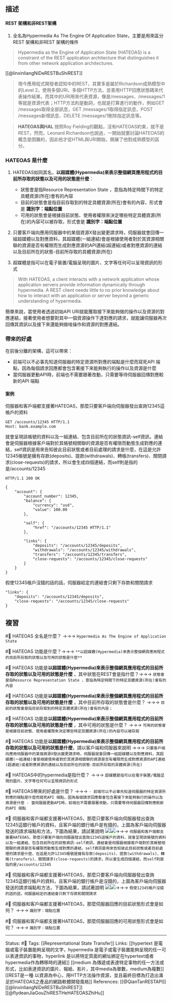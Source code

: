 
## 描述


#### REST 架構和非REST架構

1. 全名為Hypermedia As The Engine Of Application State，主要是用來區分REST 架構和非REST 架構的條件

> Hypermedia as the Engine of Application State (HATEOAS) is a constraint of the REST application architecture that distinguishes it from other network application architectures.


[[@linxinliangNiDeRESTBuShiREST]]
>  現今應用程式開發者認知中的REST，其實多是屬於Richardson成熟模型中的Level 2，使用多個URI、多個HTTP方法，並善用HTTP回應狀態碼來代表操作結果。而其中的URI用來代表資源，像是/messages、/messages/1等就是資源代表；HTTP方法則是動詞，也就是打算進行的動作，例如GET /messages取得全部訊息，GET /messages/1取得指定訊息，POST /messages新增訊息、DELETE /messages/1刪除指定訊息等。


> **HATEOAS與HAL**
> 按照Roy Fielding的觀點，沒有HATEOAS約束，就不是REST，然而，Leonard Richardson也說過，一開始就要討論HATEOAS的概念是困難的，因此他才從HTML與URI開始，開展了他對成熟模型的區分。

  
### HATEOAS 是什麼

1. HATEOAS如同其名，**以超媒體(Hypermedia)來表示整個網頁應用程式的目前所存取的狀態以及可用的狀態是什麼**：
	- 狀態會是指Resource Representation State ，意指為特定時間下的特定具體資源(所在)會有的內容
	- 目前的狀態會是指目前存取到的特定具體資源(所在)會有的內容，形式會是 **識別字：端點位置**
	- 可用的狀態會是根據目前狀態、使用者權限來決定哪些特定具體資源(所在)的內容可以被存取，形式會是 **識別字：端點位置**
	
2. 只要客戶端向應用伺服器中的某個資源X發出變更請求時，伺服器就會回傳一組超媒體以及對應資料，其超媒體(一組連結)會是根據使用者對於其資源相關聯的資源是否有權限而生成對應資源的API連結(超連結)或者對應資源的連結以及目前所在的狀態-目前所存取的具體資源(所在)
3. 超媒體是指可以在電子裝置/電腦呈現的圖片、文字等任何可以呈現資訊的形式

> With HATEOAS, a client interacts with a network application whose application servers provide information dynamically through hypermedia. A REST client needs little to no prior knowledge about how to interact with an application or server beyond a generic understanding of hypermedia.





簡單來說，當使用者透過初始API URI就能獲取接下來能夠做的操作以及資源的對應連結，接著使用者想要對其中一個資源操作下達對應的請求，就能讓伺服器再次回傳其資訊以及接下來還能夠做啥操作和資源的對應連結。


### 帶來的好處
在前後分離的架構，這可以帶來：

- 前端可以不必事先知道伺服器的特定資源所對應的端點是什麼而寫死API 端點，因為每個請求回應都會包含著接下來能夠執行的操作以及資源是什麼
- 當伺服器更動API時，前端也不需要跟著改動，只需要等待伺服器回傳對應較新的API 端點


#### 案例
伺服器和客戶端都支援著HATEOAS，那麼只要客戶端向伺服器發出查詢12345這帳戶的資料

```
GET /accounts/12345 HTTP/1.1
Host: bank.example.com
```

就會呈現該帳號的資料以及一組連結、包含目前所在的狀態資訊-self資訊，連結會是伺服器根據客戶端對於其帳號相關聯的資源是否有權限而動態生成對應的連結，self資訊是用來告知彼此目前狀態或者目前處理的請求是什麼，在這是允許12345帳號是擁有存款(deposits)、提款(withdrawals)、轉帳(transfers)、關閉請求(close-requests)的請求，所以會生成四個連結，而self則是指的是/accounts/12345

```
HTTP/1.1 200 OK

{
	"account": {
		"account_number": 12345,
		"balance": {
			"currency": "usd",
			"value": 100.00
		},
	
		"self": {
			"href": "/accounts/12345 HTTP/1.1"
		},
	
		"links": {
			"deposits": "/accounts/12345/deposits",
			"withdrawals": "/accounts/12345/withdrawals",
			"transfers": "/accounts/12345/transfers",
			"close-requests": "/accounts/12345/close-requests"
		}
	}
}
```

假使12345帳戶沒錢的話的話，伺服器給定的連結會只剩下存款和關閉請求
```
"links": {
	"deposits": "/accounts/12345/deposits",
	"close-requests": "/accounts/12345/close-requests"
}
```




## 複習

#🧠 HATEOAS 全名是什麼？ ->->-> `Hypermedia As The Engine of Application State`
<!--SR:!2023-08-22,194,250-->

#🧠 HATEOAS 功能是什麼？->->-> `**以超媒體(Hypermedia)來表示整個網頁應用程式的目前所存取的狀態以及可用的狀態是什麼**`
<!--SR:!2024-09-06,419,250-->

#🧠 HATEOAS 功能是**以超媒體(Hypermedia)來表示整個網頁應用程式的目前所存取的狀態以及可用的狀態是什麼** ，其中狀態在REST會是指什麼？->->-> `狀態會是指Resource Representation State ，意指為特定時間下的特定具體資源(所在)會有的內容`
<!--SR:!2023-08-31,198,250-->

#🧠 HATEOAS 功能是**以超媒體(Hypermedia)來表示整個網頁應用程式的目前所存取的狀態以及可用的狀態是什麼** ，其中目前所存取的狀態會是什麼？ ->->-> `目前的狀態會是指目前存取到的特定具體資源(所在)會有的內容；`
<!--SR:!2023-08-15,186,250-->

#🧠 HATEOAS 功能是**以超媒體(Hypermedia)來表示整個網頁應用程式的目前所存取的狀態以及可用的狀態是什麼** ，其中可用的狀態是什麼？ ->->-> `可用的狀態會是根據目前狀態、使用者權限來決定哪些特定具體資源(所在)的內容可以被存取`
<!--SR:!2024-10-18,443,250-->


#🧠 HATEOAS 功能是**以超媒體(Hypermedia)來表示整個網頁應用程式的目前所存取的狀態以及可用的狀態是什麼**，請以客戶端和伺服器來說明 ->->-> `只要客戶端向應用伺服器中的某個資源X發出變更請求時，伺服器就會回傳一組超媒體以及對應資料，其超媒體(一組連結)會是根據使用者對於其資源相關聯的資源是否有權限而生成對應資源的API連結(超連結)或者對應資源的連結以及目前所在的狀態-目前所存取的具體資源(所在)`
<!--SR:!2023-08-27,197,250-->

#🧠 HATEOAS中的hypermedia是指什麼？ ->->-> `超媒體是指可以在電子裝置/電腦呈現的圖片、文字等任何可以呈現資訊的形式`
<!--SR:!2024-03-22,316,250-->

#🧠 HATEOAS帶來的好處是什麼？ ->->-> `- 前端可以不必事先知道伺服器的特定資源所對應的端點是什麼而寫死API 端點，因為每個請求回應都會包含著接下來能夠執行的操作以及資源是什麼 - 當伺服器更動API時，前端也不需要跟著改動，只需要等待伺服器回傳對應較新的API 端點 `
<!--SR:!2023-08-20,192,250-->


#🧠 伺服器和客戶端都支援著HATEOAS，那麼只要客戶端向伺服器發出查詢12345這銀行帳戶的資料，且客戶端的銀行帳戶是有錢的，上圖為客戶端向伺服器發送的請求端點和方法，下圖為結果，請試著說明 ![](https://res.cloudinary.com/dqfxgtyoi/image/upload/v1665905332/blog/REST/HATEOAS-example1_ad6vh3.png)![](https://res.cloudinary.com/dqfxgtyoi/image/upload/v1665905332/blog/REST/HATEOAS-example1-with-money_yp1z7n.png)->->-> `伺服器和客戶端都支援著HATEOAS，那麼只要客戶端向伺服器發出查詢12345這帳戶的資料，就會呈現該帳號的資料以及一組連結、包含目前所在的狀態資訊-self資訊，連結會是伺服器根據客戶端對於其帳號相關聯的資源是否有權限而動態生成對應的連結，self資訊是用來告知彼此目前狀態或者目前處理的請求是什麼，在這是允許12345帳號是擁有存款(deposits)、提款(withdrawals)、轉帳(transfers)、關閉請求(close-requests)的請求，所以會生成四個連結，而self則是指的是/accounts/12345`
<!--SR:!2023-08-12,188,250-->


#🧠 伺服器和客戶端都支援著HATEOAS，那麼只要客戶端向伺服器發出查詢12345這銀行帳戶的資料，且客戶端的銀行帳戶是沒錢的，上圖為客戶端向伺服器發送的請求端點和方法，下圖為結果，請試著說明 ![](https://res.cloudinary.com/dqfxgtyoi/image/upload/v1665905332/blog/REST/HATEOAS-example1_ad6vh3.png)![](https://res.cloudinary.com/dqfxgtyoi/image/upload/v1665905332/blog/REST/HATEOAS-example1-without-money_sfjdmc.png)->->-> `假使12345帳戶沒錢的話的話，伺服器給定的連結會只剩下存款和關閉請求`
<!--SR:!2023-08-20,192,250-->

#🧠 伺服器和客戶端都支援著HATEOAS，那麼伺服器回應的目前狀態形式會是如何？ ->->-> `識別字：端點位置`
<!--SR:!2023-07-27,176,250-->


#🧠 伺服器和客戶端都支援著HATEOAS，那麼伺服器回應的可用狀態形式會是如何？ ->->-> `識別字：端點位置`
<!--SR:!2024-08-31,416,250-->



---
Status: #🌱 
Tags:
[[Representational State Transfer]]
Links:
[[hypertext 是電腦或電子裝置能夠呈現的文字，hypermedia 是電子或電子裝置能夠呈現的任一可以表達資訊的事物，hyperlink 是以將特定頁面的網址綁定在hypertext或者hypermedia作為轉移時的連結]]
[[medium 為傳遞或表達特定事物的任一方法或形式，比如表達資訊的圖片、報紙、影片，其中media為單數，medium為複數]]
[[REST是一種 以資源為中心，用HTTP方法操作資源，並且最終目標為打造出滿足於HATEOAS之產品的網路軟體開發風格]]
References:
[[@QianTanRESTAPI]]
[[@linxinliangNiDeRESTBuShiREST]]
[[@flydeanJiaGouZhiRESTHeHATEOASZhiHu]]